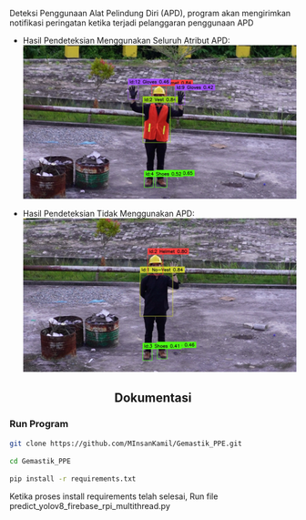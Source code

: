 Deteksi Penggunaan Alat Pelindung Diri (APD), program akan mengirimkan notifikasi peringatan ketika terjadi pelanggaran penggunaan APD

- Hasil Pendeteksian Menggunakan Seluruh Atribut APD:
![Alt text](images/image25.jpg)

- Hasil Pendeteksian Tidak Menggunakan APD:
![Alt text](images/image16.jpg)

## <div align="center">Dokumentasi</div>

### Run Program

```bash
git clone https://github.com/MInsanKamil/Gemastik_PPE.git
```

```bash
cd Gemastik_PPE
```

```bash
pip install -r requirements.txt
```

Ketika proses install requirements telah selesai, Run file predict_yolov8_firebase_rpi_multithread.py
